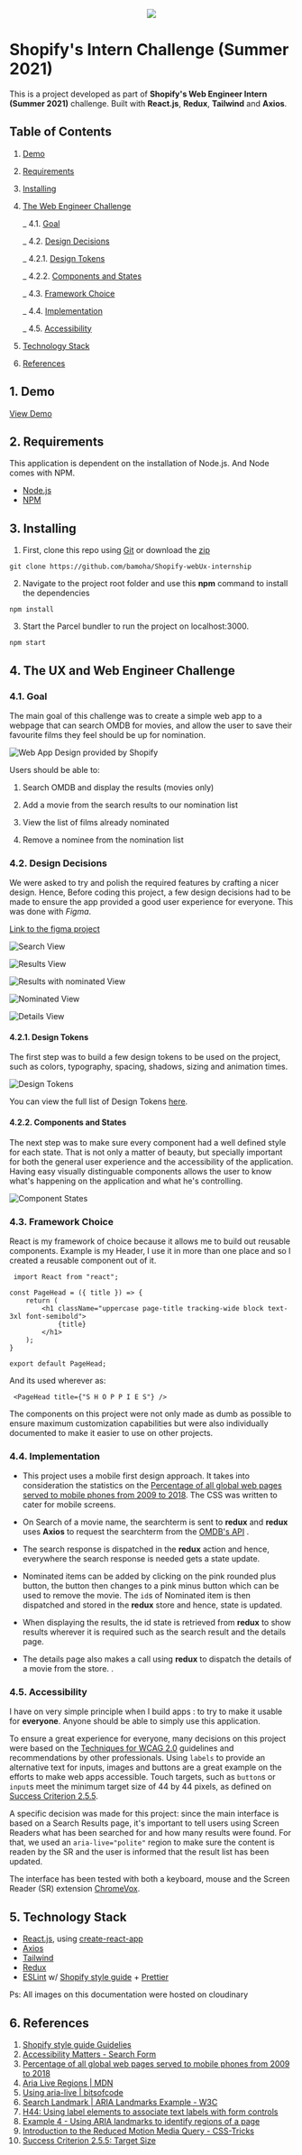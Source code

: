<p align="center">
<img src="https://res.cloudinary.com/taxapp/image/upload/v1610730106/Shopify%20internship/Screenshot_2021-01-15_at_18.01.12.png"/>
</p>

# Shopify's Intern Challenge (Summer 2021)

This is a project developed as part of **Shopify's Web Engineer Intern (Summer 2021)** challenge. Built with **React.js**, **Redux**, **Tailwind** and **Axios**.

## Table of Contents

<!-- vscode-markdown-toc -->

1. [ Demo](#Demo)
2. [ Requirements](#Requirements)
3. [ Installing](#Installing)
4. [ The Web Engineer Challenge](#TheWebEngineerChallenge)

   \_ 4.1. [ Goal](#Goal)

   \_ 4.2. [ Design Decisions](#DesignDecisions)

   \_ 4.2.1. [ Design Tokens](#DesignTokens)

   \_ 4.2.2. [ Components and States](#ComponentsandStates)

   \_ 4.3. [ Framework Choice](#FrameworkChoice)

   \_ 4.4. [ Implementation](#Implementation)

   \_ 4.5. [ Accessibility](#Accessibility)

5. [ Technology Stack](#TechnologyStack)
6. [ References](#References)

<!-- vscode-markdown-toc-config
	numbering=true
	autoSave=true
	/vscode-markdown-toc-config -->
<!-- /vscode-markdown-toc -->

## 1. <a name='Demo'></a> Demo

[View Demo](https://lucaslacerdaux.github.io/Shopify-Summer2019/)

## 2. <a name='Requirements'></a> Requirements

This application is dependent on the installation of Node.js. And Node comes with NPM.

- [Node.js](https://nodejs.org/en/)
- [NPM](https://www.npmjs.com/)

## 3. <a name='Installing'></a> Installing

1. First, clone this repo using [Git](https://git-scm.com/) or download the [zip](https://github.com/LucasLacerdaUX/Shopify-Summer2019/archive/master.zip)

```
git clone https://github.com/bamoha/Shopify-webUx-internship
```

2. Navigate to the project root folder and use this **npm** command to install the dependencies

```
npm install
```

3. Start the Parcel bundler to run the project on localhost:3000.

```
npm start
```

## 4. <a name='TheWebEngineerChallenge'></a> The UX and Web Engineer Challenge

### 4.1. <a name='Goal'></a> Goal

The main goal of this challenge was to create a simple web app to a webpage that can search OMDB for movies, and allow the user to save their favourite films they feel should be up for nomination.

![Web App Design provided by Shopify](https://res.cloudinary.com/taxapp/image/upload/v1610724521/Shopify%20internship/WhatsApp_Image_2021-01-15_at_4.27.33_PM.jpg)

Users should be able to:

1. Search OMDB and display the results (movies only)

2. Add a movie from the search results to our nomination list

3. View the list of films already nominated

4. Remove a nominee from the nomination list

### 4.2. <a name='DesignDecisions'></a> Design Decisions

We were asked to try and polish the required features by crafting a nicer design. Hence, Before coding this project, a few design decisions had to be made to ensure the app provided a good user experience for everyone. This was done with _Figma_.

[Link to the figma project](https://www.figma.com/file/63hlK89WnTpZHmsdcBxWqp/Untitled?node-id=1%3A18)

![Search View](https://res.cloudinary.com/taxapp/image/upload/v1610726576/Shopify%20internship/Desktop_-_1_3.png)

![Results View](https://res.cloudinary.com/taxapp/image/upload/v1610731448/Shopify%20internship/Screenshot_2021-01-15_at_18.17.18.png)

![Results with nominated View](https://res.cloudinary.com/taxapp/image/upload/v1610731461/Shopify%20internship/Screenshot_2021-01-15_at_18.23.28.png)

![Nominated View](https://res.cloudinary.com/taxapp/image/upload/v1610731545/Shopify%20internship/Screenshot_2021-01-15_at_18.25.20.png)

![Details View](https://res.cloudinary.com/taxapp/image/upload/v1610731628/Shopify%20internship/Screenshot_2021-01-15_at_18.26.16.png)

#### 4.2.1. <a name='DesignTokens'></a> Design Tokens

The first step was to build a few design tokens to be used on the project, such as colors, typography, spacing, shadows, sizing and animation times.

![Design Tokens](https://res.cloudinary.com/taxapp/image/upload/v1610726576/Shopify%20internship/Desktop_-_1_3.png)

You can view the full list of Design Tokens [here](src/images).

#### 4.2.2. <a name='ComponentsandStates'></a> Components and States

The next step was to make sure every component had a well defined style for each state. That is not only a matter of beauty, but specially important for both the general user experience and the accessibility of the application. Having easy visually distinguable components allows the user to know what's happening on the application and what he's controlling.

![Component States](https://res.cloudinary.com/taxapp/image/upload/v1610728177/Shopify%20internship/MacBook_-_2.png)

### 4.3. <a name='FrameworkChoice'></a> Framework Choice

React is my framework of choice because it allows me to build out reusable components. Example is my Header, I use it in more than one place and so I created a reusable component out of it.

```
 import React from "react";

const PageHead = ({ title }) => {
    return (
        <h1 className="uppercase page-title tracking-wide block text-3xl font-semibold">
            {title}
        </h1>
    );
}

export default PageHead;

```

And its used wherever as:

```
 <PageHead title={"S H O P P I E S"} />
```

The components on this project were not only made as dumb as possible to ensure maximum customization capabilities but were also individually documented to make it easier to use on other projects.

### 4.4. <a name='Implementation'></a> Implementation

- This project uses a mobile first design approach. It takes into consideration the statistics on the [Percentage of all global web pages served to mobile phones from 2009 to 2018](https://www.statista.com/statistics/241462/global-mobile-phone-website-traffic-share/#:~:text=This%20statistic%20presents%20the%20share,all%20global%20web%20pages%20served.). The CSS was written to cater for mobile screens.

- On Search of a movie name, the searchterm is sent to **redux** and **redux** uses **Axios** to request the searchterm from the [OMDB's API](http://www.omdbapi.com/apikey.aspx) .

- The search response is dispatched in the **redux** action and hence, everywhere the search response is needed gets a state update.

- Nominated items can be added by clicking on the pink rounded plus button, the button then changes to a pink minus button which can be used to remove the movie. The `id`s of Nominated item is then dispatched and stored in the **redux** store and hence, state is updated.

- When displaying the results, the id state is retrieved from **redux** to show results wherever it is required such as the search result and the details page.

- The details page also makes a call using **redux** to dispatch the details of a movie from the store. .

### 4.5. <a name='Accessibility'></a> Accessibility

I have on very simple principle when I build apps : to try to make it usable for **everyone**. Anyone should be able to simply use this application.

To ensure a great experience for everyone, many decisions on this project were based on the [Techniques for WCAG 2.0](https://www.w3.org/TR/WCAG20-TECHS/) guidelines and recommendations by other professionals. Using `labels` to provide an alternative text for inputs, images and buttons are a great example on the efforts to make web apps accessible. Touch targets, such as `button`s or `input`s meet the minimum target size of 44 by 44 pixels, as defined on [Success Criterion 2.5.5](https://www.w3.org/WAI/WCAG21/Understanding/target-size.html).

A specific decision was made for this project: since the main interface is based on a Search Results page, it's important to tell users using Screen Readers what has been searched for and how many results were found. For that, we used an `aria-live="polite"` region to make sure the content is readen by the SR and the user is informed that the result list has been updated.

The interface has been tested with both a keyboard, mouse and the Screen Reader (SR) extension [ChromeVox](https://chrome.google.com/webstore/detail/chromevox/kgejglhpjiefppelpmljglcjbhoiplfn?hl=pt-BR).

## 5. <a name='TechnologyStack'></a> Technology Stack

- [React.js](https://reactjs.org), using [create-react-app](https://facebook.github.io/create-react-app)
- [Axios](https://github.com/axios/axios)
- [Tailwind](https://tailwindcss.com/docs/)
- [Redux](https://redux.js.org/)
- [ESLint](https://eslint.org/) w/ [Shopify style guide](https://www.npmjs.com/package/eslint-plugin-shopify) + [Prettier](https://github.com/prettier/prettier)

Ps: All images on this documentation were hosted on cloudinary

## 6. <a name='References'></a> References

1. [Shopify style guide Guidelies](https://polaris.shopify.com/)
2. [Accessibility Matters - Search Form](https://www.a11ymatters.com/pattern/accessible-search/)
3. [Percentage of all global web pages served to mobile phones from 2009 to 2018](https://www.statista.com/statistics/241462/global-mobile-phone-website-traffic-share/#:~:text=This%20statistic%20presents%20the%20share,all%20global%20web%20pages%20served.)
4. [Aria Live Regions | MDN](https://developer.mozilla.org/en-US/docs/Web/Accessibility/ARIA/ARIA_Live_Regions)
5. [Using aria-live | bitsofcode](https://bitsofco.de/using-aria-live/)
6. [Search Landmark | ARIA Landmarks Example - W3C](https://www.w3.org/TR/wai-aria-practices/examples/landmarks/search.html)
7. [H44: Using label elements to associate text labels with form controls](https://www.w3.org/TR/WCAG20-TECHS/H44.html)
8. [Example 4 - Using ARIA landmarks to identify regions of a page](https://www.w3.org/WAI/WCAG21/Techniques/aria/ARIA11)
9. [Introduction to the Reduced Motion Media Query - CSS-Tricks](https://css-tricks.com/introduction-reduced-motion-media-query/)
10. [Success Criterion 2.5.5: Target Size](https://www.w3.org/WAI/WCAG21/Understanding/target-size.html)
